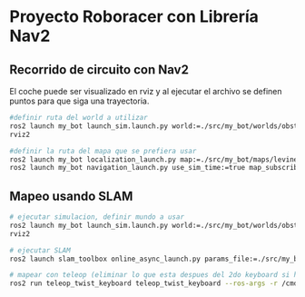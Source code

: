 # Proyecto Roboracer con Librería Nav2

## Recorrido de circuito con Nav2
El coche puede ser visualizado en rviz y al ejecutar el archivo se definen puntos para que siga una trayectoria.
```bash
#definir ruta del world a utilizar
ros2 launch my_bot launch_sim.launch.py world:=./src/my_bot/worlds/obstacles.world
rviz2

#definir la ruta del mapa que se prefiera usar
ros2 launch my_bot localization_launch.py map:=./src/my_bot/maps/levine.yaml use_sim_time:=true
ros2 launch my_bot navigation_launch.py use_sim_time:=true map_subscribe_transient_local:=true
```
## Mapeo usando SLAM

```bash
# ejecutar simulacion, definir mundo a usar
ros2 launch my_bot launch_sim.launch.py world:=./src/my_bot/worlds/obstacles.world
rviz2

# ejecutar SLAM
ros2 launch slam_toolbox online_async_launch.py params_file:=./src/my_bot/config/mapper_params_online_async.yaml use_sim_time:=true

# mapear con teleop (eliminar lo que esta despues del 2do keyboard si hay problemas)
ros2 run teleop_twist_keyboard teleop_twist_keyboard --ros-args -r /cmd_vel:=/diff_cont/cmd_vel_unstamped
```
